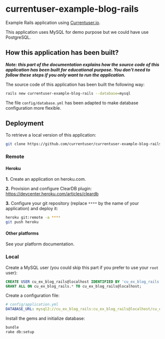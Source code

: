 # currentuser-example-blog-rails
Example Rails application using [Currentuser.io](http://www.currentuser.io).

This application uses MySQL for demo purpose but we could have use PostgreSQL.

## How this application has been built?

_**Note: this part of the documentation explains how the source code of this application has been built for educational purpose.
You don't need to follow these steps if you only want to run the application.**_

The source code of this application has been built the following way:
```sh
rails new currentuser-example-blog-rails --database=mysql
```
The file `config/database.yml` has been adapted to make database configuration more flexible.

## Deployment

To retrieve a local version of this application:
```sh
git clone https://github.com/currentuser/currentuser-example-blog-rails.git
```

### Remote

#### Heroku

**1.** Create an application on heroku.com.

**2.** Provision and configure ClearDB plugin: https://devcenter.heroku.com/articles/cleardb

**3.** Configure your git repository (replace `****` by the name of your application) and deploy it:
```sh
heroku git:remote -a ****
git push heroku
```

#### Other platforms

See your platform documentation.

### Local

Create a MySQL user (you could skip this part if you prefer to use your `root` user):
```sql
CREATE USER cu_ex_blog_rails@localhost IDENTIFIED BY 'cu_ex_blog_rails';
GRANT ALL ON cu_ex_blog_rails.* TO cu_ex_blog_rails@localhost;
```
Create a configuration file:
```yaml
# config/application.yml
DATABASE_URL: mysql2://cu_ex_blog_rails:cu_ex_blog_rails@localhost/cu_ex_blog_rails
```
Install the gems and initialize database:
```sh
bundle
rake db:setup
```
